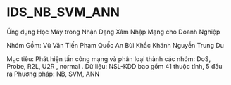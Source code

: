 # IDS_NB_SVM_ANN
Ứng dụng Học Máy trong Nhận Dạng Xâm Nhập Mạng cho Doanh Nghiệp

Nhóm Gồm:
  Vũ Văn Tiến
  Phạm Quốc An
  Bùi Khắc Khánh
  Nguyễn Trung Du

Mục tiêu: Phát hiện tấn công mạng và phân loại thành các nhóm: DoS, Probe, R2L, U2R , normal .
Dữ liệu: NSL-KDD bao gồm 41 thuộc tính, 5 đầu ra
Phương pháp: NB, SVM, ANN
